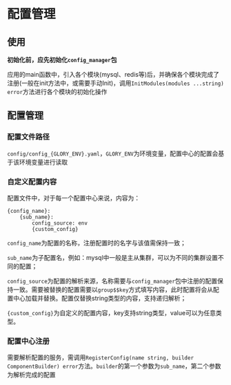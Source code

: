# 配置管理

## 使用

**初始化前，应先初始化`config_manager`包**

应用的main函数中，引入各个模块(mysql、redis等)后，并确保各个模块完成了注册(一般在init方法中，或需要手动Init)，调用`InitModules(modules ...string) error`方法进行各个模块的初始化操作

## 配置管理
### 配置文件路径

`config/config_{GLORY_ENV}.yaml`，`GLORY_ENV`为环境变量，配置中心的配置会基于该环境变量进行读取

### 自定义配置内容

配置文件中，对于每一个配置中心来说，内容为：

```
{config_name}:
    {sub_name}:
        config_source: env
        {custom_config}
```

`config_name`为配置的名称，注册配置时的名字与该值需保持一致；

`sub_name`为子配置名，例如：mysql中一般是主从集群，可以为不同的集群设置不同的配置；

`config_source`为配置的解析来源，名称需要与`config_manager`包中注册的配置保持一致。需要被替换的配置需要以`group$$key`方式填写内容，此时配置将会从配置中心加载并替换。配置仅替换string类型的内容，支持递归解析；

`{custom_config}`为自定义的配置内容，key支持string类型，value可以为任意类型。

### 配置中心注册

需要解析配置的服务，需调用`RegisterConfig(name string, builder ComponentBuilder) error`方法。`builder`的第一个参数为`sub_name`，第二个参数为解析完成的配置

